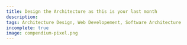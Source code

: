 ```yaml
---
title: Design the Architecture as this is your last month
description:
tags: Architecture Design, Web Developement, Software Architecture
incomplete: true
image: compendium-pixel.png
---
```

